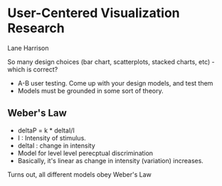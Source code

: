 # User-Centered Visualization Research
Lane Harrison

So many design choices (bar chart, scatterplots, stacked charts, etc) - which is correct?
* A-B user testing.  Come up with your design models, and test them
* Models must be grounded in some sort of theory.

## Weber's Law
* deltaP = k * deltaI/I
* I : Intensity of stimulus.
* deltaI : change in intensity
* Model for level level perecptual discrimination
* Basically, it's linear as change in intensity (variation) increases.

Turns out, all different models obey Weber's Law